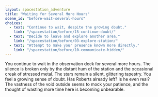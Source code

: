 ```yaml
---
layout: spacestation_adventure
title: "Waiting for Several More Hours"
scene_id: "before-wait-several-hours"
choices:
  - text: "Continue to wait, despite the growing doubt."
    link: "/spacestation/before/15-continue-doubt/"
  - text: "Decide to leave and explore another area."
    link: "/spacestation/before/03-explore-station/"
  - text: "Attempt to make your presence known more directly."
    link: "/spacestation/before/10-communicate-hidden/"
---
```


You continue to wait in the observation deck for several more hours. The silence is broken only by the distant hum of the station and the occasional creak of stressed metal. The stars remain a silent, glittering tapestry. You feel a growing sense of doubt. Has Roberts already left? Is he even real? The vastness of the void outside seems to mock your patience, and the thought of wasting more time here is becoming unbearable.
